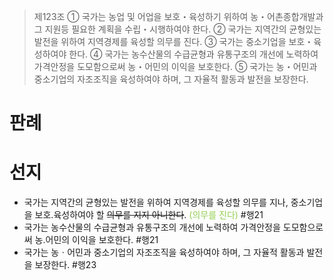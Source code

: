 >제123조
 >① 국가는 농업 및 어업을 보호・육성하기 위하여 농・어촌종합개발과 그 지원등 필요한 계획을 수립・시행하여야 한다.
 >② 국가는 지역간의 균형있는 발전을 위하여 지역경제를 육성할 의무를 진다.
 >③ 국가는 중소기업을 보호・육성하여야 한다.
 >④ 국가는 농수산물의 수급균형과 유통구조의 개선에 노력하여 가격안정을 도모함으로써 농・어민의 이익을 보호한다.
 >⑤ 국가는 농・어민과 중소기업의 자조조직을 육성하여야 하며, 그 자율적 활동과 발전을 보장한다.
 
# 판례
# 선지
- 국가는 지역간의 균형있는 발전을 위하여 지역경제를 육성할 의무를 지나, 중소기업을 보호․육성하여야 할 ~~의무를 지지 아니한다~~. <font color="#92d050">(의무를 진다)</font> #행21
- 국가는 농수산물의 수급균형과 유통구조의 개선에 노력하여 가격안정을 도모함으로써 농․어민의 이익을 보호한다. #행21
- 국가는 농ㆍ어민과 중소기업의 자조조직을 육성하여야 하며, 그 자율적 활동과 발전을 보장한다. #행23